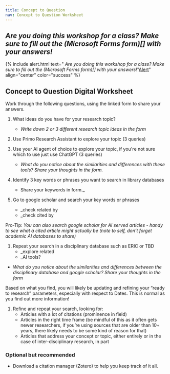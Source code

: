 ```yaml
---
title: Concept to Question
nav: Concept to Question Worksheet
---
```

## _Are you doing this workshop for a class? Make sure to fill out the (Microsoft Forms form)[] with your answers!_

{% include alert.html text=" _Are you doing this workshop for a class? Make sure to fill out the (Microsoft Forms form)[] with your answers!_"[Alert](https://getbootstrap.com/docs/4.1/components/alerts/)" align="center" color="success" %}


## Concept to Question Digital Worksheet

Work through the following questions, using the linked form to share your answers.

1. What ideas do you have for your research topic? 

	- _Write down 2 or 3 different research topic ideas in the form_

1. Use Primo Research Assistant to explore your topic (3 queries)

1. Use your AI agent of choice to explore your topic, if you're not sure which to use just use ChatGPT (3 queries) 

	- _What do you notice about the similarities and differences with these tools? Share your thoughts in the form._
   
1. Identify 3 key words or phrases you want to search in library databases 
	- Share your keywords in form._

1. Go to google scholar and search your key words or phrases
	- _check related by
	- _check cited by 

Pro-Tip: _You can also search google scholar for AI served articles - handy to see what a cited article might actually be (note to self, don’t forget academic AI databases to share)_

1. Repeat your search in a disciplinary database such as ERIC or TBD
	- _explore related
	- _AI tools?

- _What do you notice about the similarities and differences between the disciplinary database and google scholar? Share your thoughts in the form_

Based on what you find, you will likely be updating and refining your “ready to research” parameters, especially with respect to Dates. This is normal as you find out more information!

1. Refine and repeat your search, looking for:
	- Articles with a lot of citations (prominence in field)
	- Articles in the right time frame (be mindful of this as it often gets newer researchers, if you’re using sources that are older than 10+ years, there likely needs to be some kind of reason for that)
	- Articles that address your concept or topic, either entirely or in the case of inter-disciplinary research, in part 

### Optional but recommended 
- Download a citation manager (Zotero) to help you keep track of it all. 





